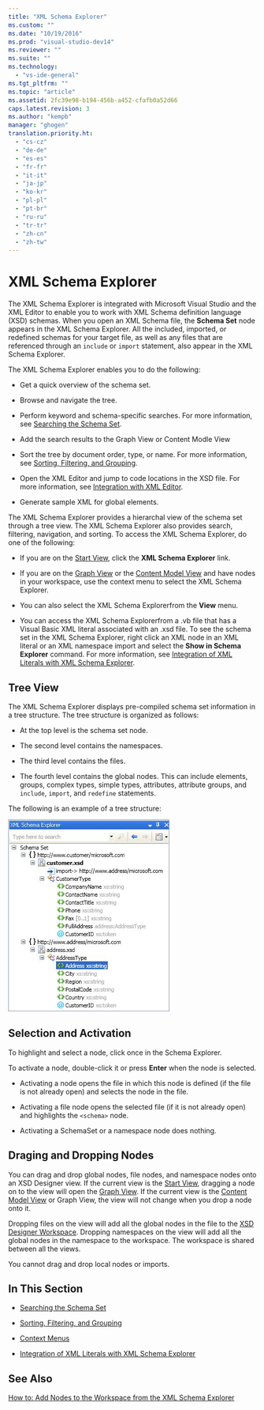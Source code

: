 ```yaml
---
title: "XML Schema Explorer"
ms.custom: ""
ms.date: "10/19/2016"
ms.prod: "visual-studio-dev14"
ms.reviewer: ""
ms.suite: ""
ms.technology: 
  - "vs-ide-general"
ms.tgt_pltfrm: ""
ms.topic: "article"
ms.assetid: 2fc39e98-b194-456b-a452-cfafb0a52d66
caps.latest.revision: 3
ms.author: "kempb"
manager: "ghogen"
translation.priority.ht: 
  - "cs-cz"
  - "de-de"
  - "es-es"
  - "fr-fr"
  - "it-it"
  - "ja-jp"
  - "ko-kr"
  - "pl-pl"
  - "pt-br"
  - "ru-ru"
  - "tr-tr"
  - "zh-cn"
  - "zh-tw"
---
```

# XML Schema Explorer
The XML Schema Explorer is integrated with Microsoft Visual Studio and the XML Editor to enable you to work with XML Schema definition language (XSD) schemas. When you open an XML Schema file, the **Schema Set** node appears in the XML Schema Explorer. All the included, imported, or redefined schemas for your target file, as well as any files that are referenced through an `include` or `import` statement, also appear in the XML Schema Explorer.  
  
 The XML Schema Explorer enables you to do the following:  
  
-   Get a quick overview of the schema set.  
  
-   Browse and navigate the tree.  
  
-   Perform keyword and schema-specific searches. For more information, see [Searching the Schema Set](../reference/searching-the-schema-set.md).  
  
-   Add the search results to the Graph View or Content Modle View  
  
-   Sort the tree by document order, type, or name. For more information, see [Sorting, Filtering, and Grouping](../reference/sorting--filtering--and-grouping--xml-schema-explorer-.md).  
  
-   Open the XML Editor and jump to code locations in the XSD file. For more information, see [Integration with XML Editor](../reference/integration-with-xml-editor.md).  
  
-   Generate sample XML for global elements.  
  
 The XML Schema Explorer provides a hierarchal view of the schema set through a tree view. The XML Schema Explorer also provides search, filtering, navigation, and sorting. To access the XML Schema Explorer, do one of the following:  
  
-   If you are on the [Start View](../reference/start-view.md), click the **XML Schema Explorer** link.  
  
-   If you are on the [Graph View](../reference/graph-view.md) or the [Content Model View](../reference/content-model-view.md) and have nodes in your workspace, use the context menu to select the XML Schema Explorer.  
  
-   You can also select the XML Schema Explorerfrom the **View** menu.  
  
-   You can access the XML Schema Explorerfrom a .vb file that has a Visual Basic XML literal associated with an .xsd file. To see the schema set in the XML Schema Explorer, right click an XML node in an XML literal or an XML namespace import and select the **Show in Schema Explorer** command. For more information, see [Integration of XML Literals with XML Schema Explorer](../reference/integration-of-xml-literals-with-xml-schema-explorer.md).  
  
## Tree View  
 The XML Schema Explorer displays pre-compiled schema set information in a tree structure. The tree structure is organized as follows:  
  
-   At the top level is the schema set node.  
  
-   The second level contains the namespaces.  
  
-   The third level contains the files.  
  
-   The fourth level contains the global nodes. This can include elements, groups, complex types, simple types, attributes, attribute groups, and `include`, `import`, and `redefine` statements.  
  
 The following is an example of a tree structure:  
  
 ![XML Schema Explorer](../reference/media/xmlschemaexplorer.gif "XMLSchemaExplorer")  
  
## Selection and Activation  
 To highlight and select a node, click once in the Schema Explorer.  
  
 To activate a node, double-click it or press **Enter** when the node is selected.  
  
-   Activating a node opens the file in which this node is defined (if the file is not already open) and selects the node in the file.  
  
-   Activating a file node opens the selected file (if it is not already open) and highlights the `<schema>` node.  
  
-   Activating a SchemaSet or a namespace node does nothing.  
  
## Draging and Dropping Nodes  
 You can drag and drop global nodes, file nodes, and namespace nodes onto an XSD Designer view. If the current view is the [Start View](../reference/start-view.md), dragging a node on to the view will open the [Graph View](../reference/graph-view.md). If the current view is the [Content Model View](../reference/content-model-view.md) or Graph View, the view will not change when you drop a node onto it.  
  
 Dropping files on the view will add all the global nodes in the file to the [XSD Designer Workspace](../reference/xml-schema-designer-workspace.md). Dropping namespaces on the view will add all the global nodes in the namespace to the workspace. The workspace is shared between all the views.  
  
 You cannot drag and drop local nodes or imports.  
  
## In This Section  
  
-   [Searching the Schema Set](../reference/searching-the-schema-set.md)  
  
-   [Sorting, Filtering, and Grouping](../reference/sorting--filtering--and-grouping--xml-schema-explorer-.md)  
  
-   [Context Menus](../reference/context-menus--xml-schema-explorer-.md)  
  
-   [Integration of XML Literals with XML Schema Explorer](../reference/integration-of-xml-literals-with-xml-schema-explorer.md)  
  
## See Also  
 [How to: Add Nodes to the Workspace from the XML Schema Explorer](../reference/how-to--add-nodes-to-the-workspace-from-the-xml-schema-explorer.md)